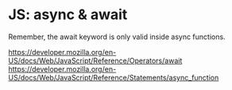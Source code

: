 # JS: async & await

Remember, the await keyword is only valid inside async functions.

https://developer.mozilla.org/en-US/docs/Web/JavaScript/Reference/Operators/await
https://developer.mozilla.org/en-US/docs/Web/JavaScript/Reference/Statements/async_function
